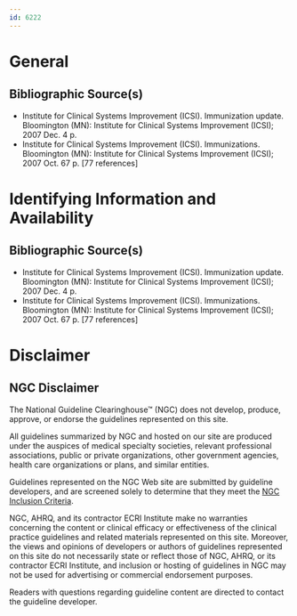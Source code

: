 ```yaml
---
id: 6222
---
```


# General

## Bibliographic Source(s)

- Institute for Clinical Systems Improvement (ICSI). Immunization update. Bloomington (MN): Institute for Clinical Systems Improvement (ICSI); 2007 Dec. 4 p.
- Institute for Clinical Systems Improvement (ICSI). Immunizations. Bloomington (MN): Institute for Clinical Systems Improvement (ICSI); 2007 Oct. 67 p. [77 references]

# Identifying Information and Availability

## Bibliographic Source(s)

- Institute for Clinical Systems Improvement (ICSI). Immunization update. Bloomington (MN): Institute for Clinical Systems Improvement (ICSI); 2007 Dec. 4 p.
- Institute for Clinical Systems Improvement (ICSI). Immunizations. Bloomington (MN): Institute for Clinical Systems Improvement (ICSI); 2007 Oct. 67 p. [77 references]

# Disclaimer

## NGC Disclaimer

The National Guideline Clearinghouse™ (NGC) does not develop, produce, approve, or endorse the guidelines represented on this site.

All guidelines summarized by NGC and hosted on our site are produced under the auspices of medical specialty societies, relevant professional associations, public or private organizations, other government agencies, health care organizations or plans, and similar entities.

Guidelines represented on the NGC Web site are submitted by guideline developers, and are screened solely to determine that they meet the [NGC Inclusion Criteria](/help-and-about/summaries/inclusion-criteria).

NGC, AHRQ, and its contractor ECRI Institute make no warranties concerning the content or clinical efficacy or effectiveness of the clinical practice guidelines and related materials represented on this site. Moreover, the views and opinions of developers or authors of guidelines represented on this site do not necessarily state or reflect those of NGC, AHRQ, or its contractor ECRI Institute, and inclusion or hosting of guidelines in NGC may not be used for advertising or commercial endorsement purposes.

Readers with questions regarding guideline content are directed to contact the guideline developer.

